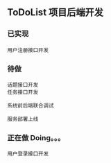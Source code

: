 ## ToDoList 项目后端开发
### 已实现
    用户注册接口开发

### 待做
    话题接口开发
    任务接口开发
    
    系统前后端联合调试

    服务部署上线

### 正在做 Doing。。。

    用户登录接口开发
